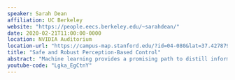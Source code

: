 ```yaml
---
speaker: Sarah Dean
affiliation: UC Berkeley
website: "https://people.eecs.berkeley.edu/~sarahdean/"
date: 2020-02-21T11:00:00-0000
location: NVIDIA Auditorium
location-url: "https://campus-map.stanford.edu/?id=04-080&lat=37.42787956&lng=-122.17429865&zoom=17&srch=nvidia%20auditorium"
title: "Safe and Robust Perception-Based Control"
abstract: "Machine learning provides a promising path to distill information from high dimensional sensors like cameras -- a fact that often serves as motivation for merging learning with control. This talk aims to provide rigorous guarantees for systems with such learned perception components in closed-loop. Our approach is comprised of characterizing uncertainty in perception and then designing a robust controller to account for these errors. We use a framework which handles uncertainties in an explicit way, allowing us to provide performance guarantees and illustrate how trade-offs arise from limitations of the training data. Throughout, I will motivate this work with the example of autonomous vehicles, including both simulated experiments and an implementation on a 1/10 scale autonomous car. Joint work with Aurelia Guy, Nikolai Matni, Ben Recht, Rohan Sinha, and Vickie Ye."
youtube-code: "Lgka_EgCtnY"
---
```

